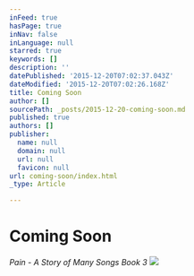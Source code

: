 ```yaml
---
inFeed: true
hasPage: true
inNav: false
inLanguage: null
starred: true
keywords: []
description: ''
datePublished: '2015-12-20T07:02:37.043Z'
dateModified: '2015-12-20T07:02:26.168Z'
title: Coming Soon
author: []
sourcePath: _posts/2015-12-20-coming-soon.md
published: true
authors: []
publisher:
  name: null
  domain: null
  url: null
  favicon: null
url: coming-soon/index.html
_type: Article

---
```

# Coming Soon

_Pain - A Story of Many Songs Book 3_
![](https://s3-us-west-2.amazonaws.com/the-grid-img/p/886823ef4bb470e665d667885fdc5421f5feadb1.jpg)